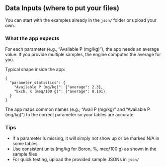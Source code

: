 ## Data Inputs (where to put your files)

You can start with the examples already in the `json/` folder or upload your own.

### What the app expects
For each parameter (e.g., “Available P (mg/kg)”), the app needs an average value. If you provide multiple samples, the engine computes the average for you.

Typical shape inside the app:
```
{
  "parameter_statistics": {
    "Available P (mg/kg)": {"average": 2.3},
    "Exch. K (meq/100 g)": {"average": 0.101}
  }
}
```

The app maps common names (e.g., “Avail P (mg/kg)” and “Available P (mg/kg)”) to the correct parameter so your tables are accurate.

### Tips
- If a parameter is missing, it will simply not show up or be marked N/A in some tables
- Use consistent units (mg/kg for Boron, %, meq/100 g) as shown in the sample files
- For quick testing, upload the provided sample JSONs in `json/`

